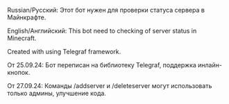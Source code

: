 Russian/Русский: Этот бот нужен для проверки статуса сервера в Майнкрафте.

English/Английский: This bot need to checking of server status in Minecraft.

Created with using Telegraf framework.

От 25.09.24:
Бот переписан на библиотеку Telegraf, поддержка инлайн-кнопок.

От 27.09.24:
Команды /addserver и /deleteserver могут использовать только админы, улучшение кода.
